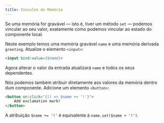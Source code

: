 ```yaml
---
title: Vínculos de Memória
---
```


Se uma memória for gravável — isto é, tiver um método `set` — podemos vincular ao seu valor, exatamente como podemos vincular ao estado do componente local.

Neste exemplo temos uma memória gravável `name` e uma memória derivada `greeting`. Atualize o elemento `<input>`:

```html
<input bind:value={$name}>
```

Agora alterar o valor da entrada atualizará `name` e todos os seus dependentes.

Nós podemos também atribuir diretamente aos valores da memória dentro dum componente. Adicione um elemento `<button>`:

```html
<button on:click="{() => $name += '!'}">
	Add exclamation mark!
</button>
```

A atribuição `$name += '!'` é equivalente à `name.set($name + '!')`.
